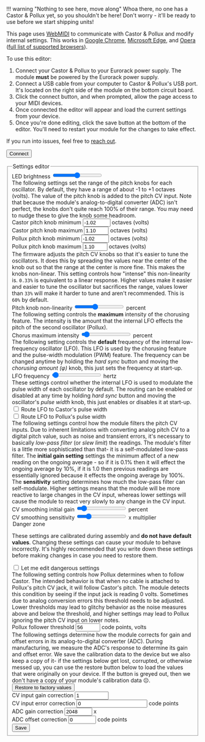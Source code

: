 !!! warning "Nothing to see here, move along"
    Whoa there, no one has a Castor & Pollux yet, so you shouldn't be here! Don't worry - it'll be ready to use before we start shipping units!

This page uses [WebMIDI](https://www.midi.org/17-the-mma/99-web-midi) to communicate with Castor & Pollux and modify internal settings. This works in [Google Chrome](https://www.google.com/chrome/), [Microsoft Edge](https://www.microsoft.com/en-us/edge), and [Opera](https://www.opera.com/) ([full list of supported browsers](https://caniuse.com/midi)).

To use this editor:

1. Connect your Castor & Pollux to your Eurorack power supply. The module **must** be powered by the Eurorack power supply.
1. Connect a USB cable from your computer to Castor & Pollux's USB port. It's located on the right side of the module on the bottom circuit board.
1. Click the connect button, and when prompted, allow the page access to your MIDI devices.
1. Once connected the editor will appear and load the current settings from your device.
1. Once you're done editing, click the save button at the bottom of the editor. You'll need to restart your module for the changes to take effect.

If you run into issues, feel free to [reach out](mailto:support@winterbloom.com).

<button id="connect" class="btn btn-primary btn-lg">Connect</button><span id="connect_info" class="connect-info"></span>

<div id="firmware_version" class="text-info"></div>

<form id="settings_editor" class="settings-editor hidden">
    <fieldset>
        <legend>Settings editor</legend>
        <div class="form-group">
            <label for="led_brightness">LED brightness</label>
            <input type="range" name="led_brightness" class="form-control" min="0" max="254" value="127" />
        </div>
        <span class="form-message">The following settings set the range of the pitch knobs for each oscillator. By default, they have a range of about -1 to +1 octaves (volts). The value of the pitch knob is added to the pitch CV input. Note that because the module's analog-to-digital converter (ADC) isn't perfect, the knobs don't quite reach 100% of their range. You may need to nudge these to give the knob some headroom.</span>
        <div class="form-group">
            <label for="castor_knob_min">Castor pitch knob minimum</label>
            <input type="number" name="castor_knob_min" class="form-control" value="-1.02" step="0.1" min="-3.3" max="0" />
            <span class="form-unit">octaves (volts)</span>
        </div>
        <div class="form-group">
            <label for="castor_knob_max">Castor pitch knob maximum</label>
            <input type="number" name="castor_knob_max" class="form-control" value="1.10" step="0.1" min="0" max="3.3" />
            <span class="form-unit">octaves (volts)</span>
        </div>
        <div class="form-group">
            <label for="pollux_knob_min">Pollux pitch knob minimum</label>
            <input type="number" name="pollux_knob_min" class="form-control" value="-1.02" step="0.1" min="-3.3" max="0" />
            <span class="form-unit">octaves (volts)</span>
        </div>
        <div class="form-group">
            <label for="pollux_knob_max">Pollux pitch knob maximum</label>
            <input type="number" name="pollux_knob_max" class="form-control" value="1.10" step="0.1" min="0" max="3.0" />
            <span class="form-unit">octaves (volts)</span>
        </div>
        <span class="form-message">
        The firmware adjusts the pitch CV knobs so that it's easier to tune
        the oscillators. It does this by spreading the values near the center
        of the knob out so that the range at the center is more fine. This
        makes the knobs non-linear. This setting controls how "intense"
        this non-linearity is. <code>0.33%</code> is equivalent to a linear
        response. Higher values make it easier and easier to tune the
        oscillator but sacrifices the range, values lower than <code>33%</code> will
        make it harder to tune and aren't recommended. This is <code>60%</code> by
        default.
        </span>
        <div class="form-group">
            <label for="pitch_knob_nonlinearity">Pitch knob non-linearity</label>
            <input type="range" name="pitch_knob_nonlinearity" class="form-control" value="0.6" step="0.01" min="0.33" max="1.0" />
            <span class="form-unit"><span id="pitch_knob_nonlinearity_display_value"></span> percent</span>
        </div>
        <span class="form-message">The following setting controls the <strong>maximum</strong> intensity of the chorusing feature. The intensity is the amount that the internal LFO effects the pitch of the second oscillator (Pollux).</span>
        <div class="form-group">
            <label for="chorus_max_intensity">Chorus maximum intensity</label>
            <input type="range" name="chorus_max_intensity" class="form-control" value="0.05" step="0.01" min="0" max="1.0" />
            <span class="form-unit"><span id="chorus_max_intensity_display_value"></span> percent</span>
        </div>
        <span class="form-message">The following setting controls the <strong>default</strong> frequency of the internal low-frequency oscillator (LFO). This LFO is used by the chorusing feature and the pulse-width modulation (PWM) feature. The frequency can be changed anytime by holding the <em>hard sync</em> button and moving the <em>chorusing amount (φ)</em> knob, this just sets the frequency at start-up.</span>
        <div class="form-group">
            <label for="lfo_frequency">LFO frequency</label>
            <input type="range" name="lfo_frequency" class="form-control" value="0.2" step="0.1" min="0.1" max="5.0" />
            <span class="form-unit"><span id="lfo_frequency_display_value"></span> hertz</span>
        </div>
        <span class="form-message">These settings control whether the internal LFO is used to modulate the pulse width of each oscillator by default. The routing can be enabled or disabled at any time by holding <em>hard sync</em> button and moving the oscillator's <em>pulse width</em> knob, this just enables or disables it at start-up.</span>
        <div class="form-group">
            <label for="castor_lfo_pwm">
            <input type="checkbox" id="castor_lfo_pwm" name="castor_lfo_pwm" value="on" /> Route LFO to Castor's pulse width</label>
        </div>
        <div class="form-group">
            <label for="pollux_lfo_pwm">
            <input type="checkbox" id="pollux_lfo_pwm" name="pollux_lfo_pwm" value="on" /> Route LFO to Pollux's pulse width</label>
        </div>
        <span class="form-message">The following settings control how the module filters the pitch CV inputs. Due to inherent limitations with converting analog pitch CV to a digital pitch value, such as noise and transient errors, it's necessary to basically <em>low-pass filter</em> (or <em>slew limit</em>) the readings. The module's filter is a little more sophisticated than that- it is a self-modulated low-pass filter. The <strong>initial gain setting</strong> settings the minimum affect of a new reading on the ongoing average - so if it is 0.1% then it will effect the ongoing average by 10%, if it is 1.0 then previous readings are essentially ignored because it effects the ongoing average by 100%. The <strong>sensitivity</strong> setting determines how much the low-pass filter can self-modulate. Higher settings means that the module will be more reactive to large changes in the CV input, whereas lower settings will cause the module to react very slowly to any change in the CV input.</span>
        <div class="form-group">
            <label for="smooth_initial_gain">CV smoothing initial gain</label>
            <input type="range" name="smooth_initial_gain" class="form-control" value="0.1" step="0.05" min="0" max="1" />
            <span class="form-unit"><span id="smooth_initial_gain_display_value"></span> percent</span>
        </div>
        <div class="form-group">
            <label for="smooth_sensitivity">CV smoothing sensitivity</label>
            <input type="range" name="smooth_sensitivity" class="form-control" value="20" step="1" min="0" max="100" />
            <span class="form-unit"><span id="smooth_sensitivity_display_value"></span>x multiplier</span>
        </div>
        <!-- Scary settings -->
        <legend>Danger zone</legend>
        <p>These settings are calibrated during assembly and <strong>do not have default values</strong>. Changing these settings can cause your module to behave incorrectly. It's highly recommended that you write down these settings before making changes in case you need to restore them.</p>
        <div class="form-group danger-zone">
            <label for="allow_danger">
            <input type="checkbox" id="allow_danger" /> Let me edit dangerous settings</label>
        </div>
        <div id="danger_zone_form_controls" class="hidden">
        <span class="form-message">The following setting controls how Pollux determines when to follow Castor. The intended behavior is that when no cable is attached to Pollux's pitch CV jack, it will follow Castor's pitch. The module detects this condition by seeing if the input jack is reading 0 volts. Sometimes due to analog conversion errors this threshold needs to be adjusted. Lower thresholds may lead to glitchy behavior as the noise measures above and below the threshold, and higher settings may lead to Pollux ignoring the pitch CV input on lower notes.</span>
        <div class="form-group">
            <label for="pollux_follower_threshold">Pollux follower threshold</label>
            <input type="number" name="pollux_follower_threshold" class="form-control" min="0" max="500" value="56" readonly />
            <span class="form-unit"><span id="pollux_follower_threshold_display_value"></span> code points, <span id="pollux_follower_threshold_display_value_volts"></span> volts</span>
        </div>
        <span class="form-message">The following settings determine how the module corrects for gain and offset errors in its analog-to-digital converter (ADC). During manufacturing, we measure the ADC's response to determine its gain and offset error. We save the calibration data to the device but we also keep a copy of it- if the settings below get lost, corrupted, or otherwise messed up, you can use the restore button below to load the values that were originally on your device. If the button is greyed out, then we don't have a copy of your module's calibration data ☹️.</span>
        <div class="form-group">
            <button type="button" id="restore_adc_calibration" class="btn btn-warning">Restore to factory values</button>
        </div>
        <div class="form-group">
            <label for="cv_gain_error">CV input gain correction</label>
            <input type="number" name="cv_gain_error" class="form-control" value="1" min="0.5" max="2.0" step="0.0001" readonly />
        </div>
        <div class="form-group">
            <label for="cv_offset_error">CV input error correction</label>
            <input type="number" name="cv_offset_error" class="form-control" value="0" readonly />
            <span class="form-unit">code points</span>
        </div>
        <div class="form-group">
            <label for="adc_gain_corr">ADC gain correction</label>
            <input type="number" name="adc_gain_corr" class="form-control" value="2048" min="1024" max="3072" readonly />
            <span class="form-unit"><span id="adc_gain_corr_display_value"></span>x</span>
        </div>
        <div class="form-group">
            <label for="adc_offset_corr">ADC offset correction</label>
            <input type="number" name="adc_offset_corr" class="form-control" value="0" min="-100" max="100" readonly />
            <span class="form-unit"><span id="adc_offset_corr_display_value"></span> code points</span>
        </div>
        </div>
        <div class="form-group">
            <button type="button" id="save_button" class="btn btn-primary btn-lg btn-block">Save</button>
        </div>
    </fieldset>
</form>

<link rel="stylesheet" href="../styles/settings.css" />
<script type="module" src="../scripts/settings.js"></script>
